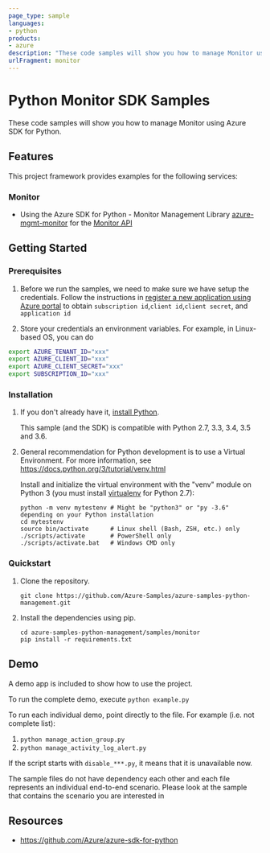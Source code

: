 ```yaml
---
page_type: sample
languages:
- python
products:
- azure
description: "These code samples will show you how to manage Monitor using Azure SDK for Python."
urlFragment: monitor 
---
```


# Python Monitor SDK Samples

These code samples will show you how to manage Monitor using Azure SDK for Python.

## Features

This project framework provides examples for the following services:

### Monitor
* Using the Azure SDK for Python - Monitor Management Library [azure-mgmt-monitor](https://pypi.org/project/azure-mgmt-monitor/) for the [Monitor API](https://docs.microsoft.com/en-us/rest/api/monitor/)

## Getting Started

### Prerequisites

1. Before we run the samples, we need to make sure we have setup the credentials. Follow the instructions in [register a new application using Azure portal](https://docs.microsoft.com/en-us/azure/active-directory/develop/howto-create-service-principal-portal) to obtain `subscription id`,`client id`,`client secret`, and `application id`

2. Store your credentials an environment variables.
For example, in Linux-based OS, you can do
```bash
export AZURE_TENANT_ID="xxx"
export AZURE_CLIENT_ID="xxx"
export AZURE_CLIENT_SECRET="xxx"
export SUBSCRIPTION_ID="xxx"
```

### Installation

1.  If you don't already have it, [install Python](https://www.python.org/downloads/).

    This sample (and the SDK) is compatible with Python 2.7, 3.3, 3.4, 3.5 and 3.6.

2.  General recommendation for Python development is to use a Virtual Environment.
    For more information, see https://docs.python.org/3/tutorial/venv.html

    Install and initialize the virtual environment with the "venv" module on Python 3 (you must install [virtualenv](https://pypi.python.org/pypi/virtualenv) for Python 2.7):

    ```
    python -m venv mytestenv # Might be "python3" or "py -3.6" depending on your Python installation
    cd mytestenv
    source bin/activate      # Linux shell (Bash, ZSH, etc.) only
    ./scripts/activate       # PowerShell only
    ./scripts/activate.bat   # Windows CMD only
    ```

### Quickstart

1.  Clone the repository.

    ```
    git clone https://github.com/Azure-Samples/azure-samples-python-management.git
    ```

2.  Install the dependencies using pip.

    ```
    cd azure-samples-python-management/samples/monitor
    pip install -r requirements.txt
    ```

## Demo

A demo app is included to show how to use the project.

To run the complete demo, execute `python example.py`

To run each individual demo, point directly to the file. For example (i.e. not complete list):

1. `python manage_action_group.py`
2. `python manage_activity_log_alert.py`

If the script starts with `disable_***.py`, it means that it is unavailable now.

The sample files do not have dependency each other and each file represents an individual end-to-end scenario. Please look at the sample that contains the scenario you are interested in

## Resources

- https://github.com/Azure/azure-sdk-for-python
